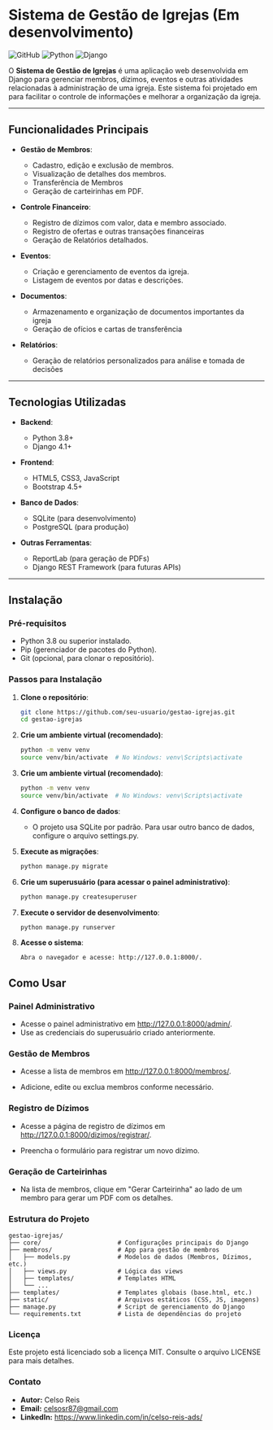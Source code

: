 # Sistema de Gestão de Igrejas (Em desenvolvimento)

![GitHub](https://img.shields.io/github/license/seu-usuario/seu-repositorio)
![Python](https://img.shields.io/badge/Python-3.8%2B-blue)
![Django](https://img.shields.io/badge/Django-4.1%2B-green)

O **Sistema de Gestão de Igrejas** é uma aplicação web desenvolvida em Django para gerenciar membros, dízimos, eventos e outras atividades relacionadas à administração de uma igreja. Este sistema foi projetado em para facilitar o controle de informações e melhorar a organização da igreja.

---

## Funcionalidades Principais

- **Gestão de Membros**:
  - Cadastro, edição e exclusão de membros.
  - Visualização de detalhes dos membros.
  - Transferência de Membros
  - Geração de carteirinhas em PDF.

- **Controle Financeiro**:
  - Registro de dízimos com valor, data e membro associado.
  - Registro de ofertas e outras transações financeiras
  - Geração de Relatórios detalhados.

- **Eventos**:
  - Criação e gerenciamento de eventos da igreja.
  - Listagem de eventos por datas e descrições.

- **Documentos**:
  - Armazenamento e organização de documentos importantes da igreja
  - Geração de ofícios e cartas de transferência

- **Relatórios**:
  - Geração de relatórios personalizados para análise e tomada de decisões

---

## Tecnologias Utilizadas

- **Backend**:
  - Python 3.8+
  - Django 4.1+

- **Frontend**:
  - HTML5, CSS3, JavaScript
  - Bootstrap 4.5+

- **Banco de Dados**:
  - SQLite (para desenvolvimento)
  - PostgreSQL (para produção)

- **Outras Ferramentas**:
  - ReportLab (para geração de PDFs)
  - Django REST Framework (para futuras APIs)

---

## Instalação

### Pré-requisitos

- Python 3.8 ou superior instalado.
- Pip (gerenciador de pacotes do Python).
- Git (opcional, para clonar o repositório).

### Passos para Instalação

1. **Clone o repositório**:
   ```bash
   git clone https://github.com/seu-usuario/gestao-igrejas.git
   cd gestao-igrejas

2. **Crie um ambiente virtual (recomendado)**:
   ```bash
   python -m venv venv
   source venv/bin/activate  # No Windows: venv\Scripts\activate

3. **Crie um ambiente virtual (recomendado)**:
   ```bash
   python -m venv venv
   source venv/bin/activate  # No Windows: venv\Scripts\activate

4. **Configure o banco de dados**:

   - O projeto usa SQLite por padrão. Para usar outro banco de dados, configure o arquivo settings.py.

5. **Execute as migrações**:
   ```bash
   python manage.py migrate
   
6. **Crie um superusuário (para acessar o painel administrativo)**:
   ```bash
   python manage.py createsuperuser

7. **Execute o servidor de desenvolvimento**:
   ```bash
   python manage.py runserver

8. **Acesse o sistema**:
   ```bash
   Abra o navegador e acesse: http://127.0.0.1:8000/.

## Como Usar

###  Painel Administrativo

  - Acesse o painel administrativo em http://127.0.0.1:8000/admin/.
  - Use as credenciais do superusuário criado anteriormente.

###  Gestão de Membros

  - Acesse a lista de membros em http://127.0.0.1:8000/membros/.

  -  Adicione, edite ou exclua membros conforme necessário.

###  Registro de Dízimos

  -  Acesse a página de registro de dízimos em http://127.0.0.1:8000/dizimos/registrar/.

  -  Preencha o formulário para registrar um novo dízimo.

###  Geração de Carteirinhas

  -  Na lista de membros, clique em "Gerar Carteirinha" ao lado de um membro para gerar um PDF com os detalhes.

###  Estrutura do Projeto
    
    gestao-igrejas/
    ├── core/                     # Configurações principais do Django
    ├── membros/                  # App para gestão de membros
    │   ├── models.py             # Modelos de dados (Membros, Dízimos, etc.)
    │   ├── views.py              # Lógica das views
    │   ├── templates/            # Templates HTML
    │   └── ...
    ├── templates/                # Templates globais (base.html, etc.)
    ├── static/                   # Arquivos estáticos (CSS, JS, imagens)
    ├── manage.py                 # Script de gerenciamento do Django
    └── requirements.txt          # Lista de dependências do projeto

###  Licença
  Este projeto está licenciado sob a licença MIT. Consulte o arquivo LICENSE para mais detalhes.

###  Contato

  -  **Autor:** Celso Reis
  -  **Email:** celsosr87@gmail.com
  -  **LinkedIn:** https://www.linkedin.com/in/celso-reis-ads/
